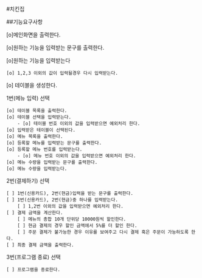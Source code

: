 #치킨집

##기능요구사항

[o]메인화면을 출력한다.
 
[o]원하는 기능을 입력받는 문구를 출력한다.
 
[o]원하는 기능을 입력받는다

    [o] 1,2,3 이외의 값이 입력될경우 다시 입력받는다.

[o] 테이블을 생성한다.

1번(메뉴 입력) 선택

    [o] 테이블 목록을 출력한다.
    [o] 테이블 선택을 입력받는다.
        - [o] 테이블 번호 이외의 값을 입력받으면 예외처리 한다.
    [o] 입력받은 테이블이 선택된다.
    [o] 메뉴 목록을 출력한다.
    [o] 등록할 메뉴를 입력받는 문구를 출력한다.
    [o] 등록할 메뉴 번호를 입력받는다.
        - [o] 메뉴 번호 이외의 값을 입력받으면 예외처리 한다.
    [o] 메뉴 수량을 입력받는 문구를 출력한다.
    [o] 메뉴 수량을 입력받는다.
   

2번(결제하기) 선택

    [ ] 1번(신용카드), 2번(현금)입력을 받는 문구를 출력한다.
    [ ] 1번(신용카드), 2번(현금)중 하나를 입력받는다.
        [ ] 1,2번 이외의 값을 입력받으면 예외처리 한다.
    [ ] 결제 금액을 계산한다.
        [ ] 메뉴의 총합 10개 단위당 10000원씩 할인한다.
        [ ] 현금 결제의 경우 할인 금액에서 5%를 더 할인 한다.
        [ ] 주문 결제가 불가능한 경우 이유를 보여주고 다시 결제 혹은 주문이 가능하도록 한다.
    [ ] 최종 결제 금액을 출력한다.
    
3번(프로그램 종료) 선택

    [ ] 프로그램을 종료한다.